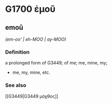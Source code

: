 # G1700 ἐμοῦ

## emoû

_(em-oo' | eh-MOO | ay-MOO)_

### Definition

a prolonged form of G3449; of me; me, mine, my; 

- me, my, mine, etc.

### See also

[[G3449|G3449 μόχθος]]
